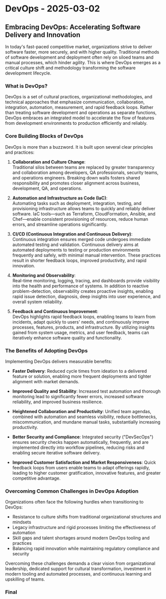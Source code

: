 # DevOps - 2025-03-02

## Embracing DevOps: Accelerating Software Delivery and Innovation

In today's fast-paced competitive market, organizations strive to deliver software faster, more securely, and with higher quality. Traditional methods of software development and deployment often rely on siloed teams and manual processes, which hinder agility. This is where DevOps emerges as a critical culture shift and methodology transforming the software development lifecycle.

### What is DevOps?

DevOps is a set of cultural practices, organizational methodologies, and technical approaches that emphasize communication, collaboration, integration, automation, measurement, and rapid feedback loops. Rather than treating software development and operations as separate functions, DevOps embraces an integrated model to accelerate the flow of features from development environments to production efficiently and reliably.

### Core Building Blocks of DevOps

DevOps is more than a buzzword. It is built upon several clear principles and practices:

1. **Collaboration and Culture Change**:  
   Traditional silos between teams are replaced by greater transparency and collaboration among developers, QA professionals, security teams, and operations engineers. Breaking down walls fosters shared responsibility and promotes closer alignment across business, development, QA, and operations.

2. **Automation and Infrastructure as Code (IaC)**:  
   Automating tasks such as deployment, integration, testing, and provisioning infrastructure allows teams to quickly and reliably deliver software. IaC tools—such as Terraform, CloudFormation, Ansible, and Chef—enable consistent provisioning of resources, reduce human errors, and streamline operations significantly.

3. **CI/CD (Continuous Integration and Continuous Delivery)**:  
   Continuous integration ensures merged code undergoes immediate automated testing and validation. Continuous delivery aims at automated deployments to testing or production environments frequently and safely, with minimal manual intervention. These practices result in shorter feedback loops, improved productivity, and rapid innovation.

4. **Monitoring and Observability**:  
   Real-time monitoring, logging, tracing, and dashboards provide visibility into the health and performance of systems. In addition to reactive problem-detection, observability creates proactive insights, enabling rapid issue detection, diagnosis, deep insights into user experience, and overall system reliability.

5. **Feedback and Continuous Improvement**:  
   DevOps highlights rapid feedback loops, enabling teams to learn from incidents, adapt quickly to users' needs, and continuously improve processes, features, products, and infrastructure. By utilizing insights gained from system usage, metrics, and user feedback, teams can iteratively enhance software quality and functionality.

### The Benefits of Adopting DevOps

Implementing DevOps delivers measurable benefits:

- **Faster Delivery**: Reduced cycle times from ideation to a delivered feature or solution, enabling more frequent deployments and tighter alignment with market demands.
  
- **Improved Quality and Stability**: Increased test automation and thorough monitoring lead to significantly fewer errors, increased software reliability, and improved business resilience.

- **Heightened Collaboration and Productivity**: Unified team agendas, combined with automation and seamless visibility, reduce bottlenecks, miscommunication, and mundane manual tasks, substantially increasing productivity.

- **Better Security and Compliance**: Integrated security ("DevSecOps") ensures security checks happen automatically, frequently, and are implemented directly into workflow pipelines, reducing risks and enabling secure iterative software delivery.

- **Improved Customer Satisfaction and Market Responsiveness**: Quick feedback loops from users enable teams to adapt offerings rapidly, leading to higher customer gratification, innovative features, and greater competitive advantage.

### Overcoming Common Challenges in DevOps Adoption

Organizations often face the following hurdles when transitioning to DevOps:

- Resistance to culture shifts from traditional organizational structures and mindsets
- Legacy infrastructure and rigid processes limiting the effectiveness of automation
- Skill gaps and talent shortages around modern DevOps tooling and practices
- Balancing rapid innovation while maintaining regulatory compliance and security

Overcoming these challenges demands a clear vision from organizational leadership, dedicated support for cultural transformation, investment in modern tooling and automated processes, and continuous learning and upskilling of teams.

### Final